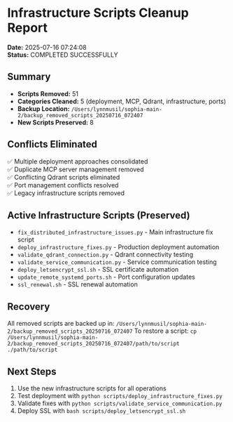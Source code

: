 # Infrastructure Scripts Cleanup Report

**Date:** 2025-07-16 07:24:08  
**Status:** COMPLETED SUCCESSFULLY  

## Summary
- **Scripts Removed:** 51
- **Categories Cleaned:** 5 (deployment, MCP, Qdrant, infrastructure, ports)
- **Backup Location:** `/Users/lynnmusil/sophia-main-2/backup_removed_scripts_20250716_072407`
- **New Scripts Preserved:** 8

## Conflicts Eliminated
✅ Multiple deployment approaches consolidated  
✅ Duplicate MCP server management removed  
✅ Conflicting Qdrant scripts eliminated  
✅ Port management conflicts resolved  
✅ Legacy infrastructure scripts removed  

## Active Infrastructure Scripts (Preserved)
- `fix_distributed_infrastructure_issues.py` - Main infrastructure fix script
- `deploy_infrastructure_fixes.py` - Production deployment automation
- `validate_qdrant_connection.py` - Qdrant connectivity testing
- `validate_service_communication.py` - Service communication testing
- `deploy_letsencrypt_ssl.sh` - SSL certificate automation
- `update_remote_systemd_ports.sh` - Port configuration updates
- `ssl_renewal.sh` - SSL renewal automation

## Recovery
All removed scripts are backed up in: `/Users/lynnmusil/sophia-main-2/backup_removed_scripts_20250716_072407`
To restore a script: `cp /Users/lynnmusil/sophia-main-2/backup_removed_scripts_20250716_072407/path/to/script ./path/to/script`

## Next Steps
1. Use the new infrastructure scripts for all operations
2. Test deployment with `python scripts/deploy_infrastructure_fixes.py`
3. Validate fixes with `python scripts/validate_service_communication.py`
4. Deploy SSL with `bash scripts/deploy_letsencrypt_ssl.sh`

